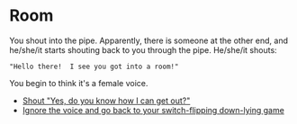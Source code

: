 Room
====

You shout into the pipe.  Apparently, there is someone at the other end, and
he/she/it starts shouting back to you through the pipe.  He/she/it shouts:

    "Hello there!  I see you got into a room!"

You begin to think it's a female voice.

* [Shout "Yes, do you know how I can get out?"](p0s0conv2.html)
* [Ignore the voice and go back to your switch-flipping down-lying game](p0s0light.html)
